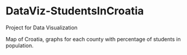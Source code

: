 # DataViz-StudentsInCroatia

Project for Data Visualization

Map of Croatia, graphs for each county with percentage of students in population.
